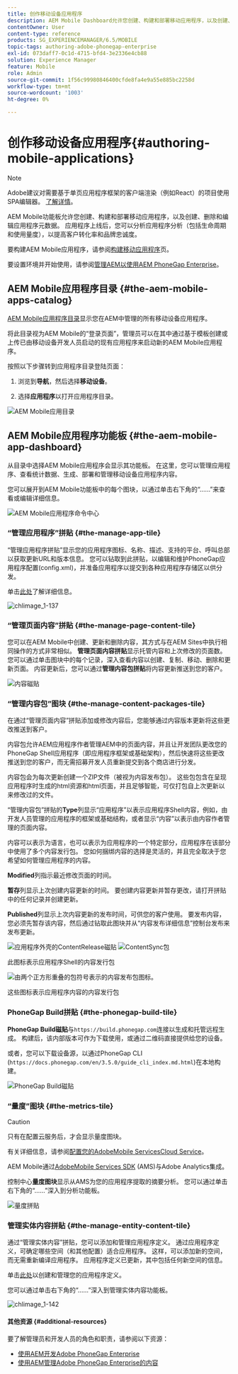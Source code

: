 ```yaml
---
title: 创作移动设备应用程序
description: AEM Mobile Dashboard允许您创建、构建和部署移动应用程序，以及创建、删除和编辑应用程序元数据。 关注此页面以了解更多信息。
contentOwner: User
content-type: reference
products: SG_EXPERIENCEMANAGER/6.5/MOBILE
topic-tags: authoring-adobe-phonegap-enterprise
exl-id: 073daff7-0c1d-4715-bfd4-3e2336e4cb88
solution: Experience Manager
feature: Mobile
role: Admin
source-git-commit: 1f56c99980846400cfde8fa4e9a55e885bc2258d
workflow-type: tm+mt
source-wordcount: '1003'
ht-degree: 0%

---
```


# 创作移动设备应用程序{#authoring-mobile-applications}

>[!NOTE]
>
>Adobe建议对需要基于单页应用程序框架的客户端渲染（例如React）的项目使用SPA编辑器。 [了解详情](/help/sites-developing/spa-overview.md)。

AEM Mobile功能板允许您创建、构建和部署移动应用程序，以及创建、删除和编辑应用程序元数据。 应用程序上线后，您可以分析应用程序分析（包括生命周期和使用量度），以提高客户转化率和品牌忠诚度。

要构建AEM Mobile应用程序，请参阅[构建移动应用程序](/help/mobile/building-app-mobile-phonegap.md)页。

要设置环境并开始使用，请参阅[管理AEM以使用AEM PhoneGap Enterprise](/help/mobile/administer-phonegap.md)。

## AEM Mobile应用程序目录 {#the-aem-mobile-apps-catalog}

[AEM Mobile应用程序目录](http://localhost:4502/aem/apps.html/content/phonegap)显示您在AEM中管理的所有移动设备应用程序。

将此目录视为AEM Mobile的“登录页面”，管理员可以在其中通过基于模板创建或上传已由移动设备开发人员启动的现有应用程序来启动新的AEM Mobile应用程序。

按照以下步骤转到应用程序目录登陆页面：

1. 浏览到&#x200B;**导航**，然后选择&#x200B;**移动设备**。

1. 选择&#x200B;**应用程序**&#x200B;以打开应用程序目录。

![AEM Mobile应用目录](assets/chlimage_1-135.png)

## AEM Mobile应用程序功能板 {#the-aem-mobile-app-dashboard}

从目录中选择AEM Mobile应用程序会显示其功能板。 在这里，您可以管理应用程序、查看统计数据、生成、部署和管理移动设备应用程序内容。

您可以展开到AEM Mobile功能板中的每个图块，以通过单击右下角的“……”来查看或编辑详细信息。

![AEM Mobile应用程序命令中心](assets/chlimage_1-136.png)

### “管理应用程序”拼贴 {#the-manage-app-tile}

“管理应用程序拼贴”显示您的应用程序图标、名称、描述、支持的平台、呼叫总部以获取更新URL和版本信息。 您可以钻取到此拼贴，以编辑和维护PhoneGap应用程序配置(config.xml)，并准备应用程序以提交到各种应用程序存储区以供分发。

单击[此处](/help/mobile/phonegap-app-details-tile.md)了解详细信息。

![chlimage_1-137](assets/chlimage_1-137.png)

### “管理页面内容”拼贴 {#the-manage-page-content-tile}

您可以在AEM Mobile中创建、更新和删除内容，其方式与在AEM Sites中执行相同操作的方式非常相似。 **管理页面内容拼贴**&#x200B;显示托管内容和上次修改的页面数。 您可以通过单击图块中的每个记录，深入查看内容以创建、复制、移动、删除和更新页面。 内容更新后，您可以通过&#x200B;**管理内容包拼贴**&#x200B;将内容更新推送到您的客户。

![内容磁贴](assets/chlimage_1-138.png)

### “管理内容包”图块 {#the-manage-content-packages-tile}

在通过“管理页面内容”拼贴添加或修改内容后，您能够通过内容版本更新将这些更改推送到客户。

内容包允许AEM应用程序作者管理AEM中的页面内容，并且让开发团队更改您的PhoneGap Shell应用程序（即应用程序框架或基础架构），然后快速将这些更改推送到您的客户，而无需招募开发人员重新提交到各个商店进行分发。

内容包会为每次更新创建一个ZIP文件（被视为内容发布包）。 这些包包含在呈现应用程序时生成的html资源和html页面，并且足够智能，可仅打包自上次更新以来修改过的文件。

“管理内容包”拼贴的&#x200B;**Type**&#x200B;列显示“应用程序”以表示应用程序Shell内容，例如，由开发人员管理的应用程序的框架或基础结构，或者显示“内容”以表示由内容作者管理的页面内容。

内容可以表示为语言，也可以表示为应用程序的一个特定部分，应用程序在该部分中使用了多个内容发行包。 您如何捆绑内容的选择是灵活的，并且完全取决于您希望如何管理应用程序的内容。

**Modified**&#x200B;列指示最近修改页面的时间。

**暂存**&#x200B;列显示上次创建内容更新的时间。 要创建内容更新并暂存更改，请打开拼贴中的任何记录并创建更新。

**Published**&#x200B;列显示上次内容更新的发布时间，可供您的客户使用。 要发布内容，您必须先暂存该内容，然后通过钻取此图块并从“内容发布详细信息”控制台发布来发布更新。

![应用程序外壳的ContentRelease磁贴](assets/chlimage_1-139.png) ![ContentSync包](do-not-localize/chlimage_1-5.png)

此图标表示应用程序Shell的内容发行包

![由两个正方形重叠的包符号表示的内容发布包图标。](do-not-localize/chlimage_1-6.png)

这些图标表示应用程序内容的内容发行包

### PhoneGap Build拼贴 {#the-phonegap-build-tile}

**PhoneGap Build磁贴**&#x200B;与`https://build.phonegap.com`连接以生成和托管远程生成。 构建后，该内部版本可作为下载使用，或通过二维码直接提供给您的设备。

或者，您可以下载设备源，以通过PhoneGap CLI (`https://docs.phonegap.com/en/3.5.0/guide_cli_index.md.html`)在本地构建。

![PhoneGap Build磁贴](assets/chlimage_1-140.png)

### “量度”图块 {#the-metrics-tile}

>[!CAUTION]
>
>只有在配置云服务后，才会显示量度图块。
>
>有关详细信息，请参阅[配置您的AdobeMobile ServicesCloud Service](/help/mobile/configure-adobe-mobile-cloud-service.md)。

AEM Mobile通过[AdobeMobile Services SDK](https://experienceleague.adobe.com/docs/mobile.html) (AMS)与Adobe Analytics集成。

控制中心&#x200B;**量度图块**&#x200B;显示从AMS为您的应用程序提取的摘要分析。 您可以通过单击右下角的“……”深入到分析功能板。

![量度拼贴](assets/chlimage_1-141.png)

### 管理实体内容拼贴 {#the-manage-entity-content-tile}

通过“管理实体内容”拼贴，您可以添加和管理应用程序定义。 通过应用程序定义，可确定哪些空间（和其他配置）适合应用程序。 这样，可以添加新的空间，而无需重新编译应用程序。 应用程序定义已更新，其中包括任何新空间的信息。

单击[此处](/help/mobile/phonegap-app-definitions.md)以创建和管理您的应用程序定义。

您可以通过单击右下角的“……”深入到管理实体内容功能板。

![chlimage_1-142](assets/chlimage_1-142.png)

#### 其他资源 {#additional-resources}

要了解管理员和开发人员的角色和职责，请参阅以下资源：

* [使用AEM开发Adobe PhoneGap Enterprise](/help/mobile/developing-in-phonegap.md)
* [使用AEM管理Adobe PhoneGap Enterprise的内容](/help/mobile/administer-phonegap.md)
